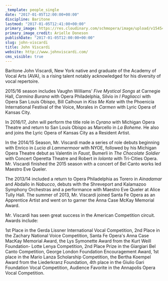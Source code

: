 ```yaml
---
_template: people_single
date: "2017-01-05T12:00:00+00:00"
discipline: Baritone
lastmod: "2017-01-05T12:41:00+00:00"
primary_image: https://res.cloudinary.com/schmopera/image/upload/v1545409169/media/webhook-uploads/1483617622709/2017-01-05---John-Viscardi---Doneson.jpg.jpg
primary_image_credit: Arielle Doneson
publishDate: "2017-01-05T12:00:00+00:00"
slug: john-viscardi
title: John Viscardi
website: http://www.johnviscardi.com/
cms_visible: true
---
```


Baritone John Viscardi, New York native and graduate of the Academy of Vocal Arts (AVA), is a rising talent notably acknowledged for his diversity of vocal repertoire.

2015/16 season includes Vaughn Williams' *Five Mystical Songs* at Carnegie Hall, *Carmina Burana* with Opera Philadelphia, Silvio in *I Pagliacci* with Opera San Louis Obispo, Bill Calhoun in *Kiss Me Kate* with the Phoenicia International Festival of the Voice, Morales in *Carmen* with Lyric Opera of Kansas City.

In 2016/17, John will perform the title role in *Cyrano* with Michigan Opera Theatre and return to San Louis Obispo as Marcello in *La Boheme*. He also and joins the Lyric Opera of Kansas City as a Resident Artist. 

In the 2014/15 Season, Mr. Viscardi made a series of role debuts beginning with Enrico in *Lucia di Lammermoor* with NYOE, followed by his Michigan Opera Theatre debut as Valentin in *Faust*, Bumerli in *The Chocolate Soldier* with Concert Operetta Theatre and Robert in *Iolanta* with Tri-Cities Opera. Mr. Viscardi finished the 2015 season with a concert of Bel Canto works led Maestro Eve Queler.   

The 2013/14 included a return to Opera Philadelphia as Torero in *Ainadamar* and Abdallo in *Nabucco*, debuts with the Shreveport and Kalamazoo Symphony Orchestras and a performance with Maestro Eve Queler at Alice Tully Hall.  The summer of 2013, Mr. Viscardi joined Santa Fe Opera as an Apprentice Artist and went on to garner the Anna Case McKay Memorial Award.

Mr. Viscardi has seen great success in the American Competition circuit.  Awards include: 

1st Place in the Gerda Lissner International Vocal Competition, 2nd Place in the Zachary National Voice Competition, Santa Fe Opera's Anna Case MacKay Memorial Award, the Lys Symonette Award from the Kurt Weill Foundation- Lotte Lenya Competition, 2nd Place Prize in the Giargiari Bel Canto Competition, George London Foundation Encouragement Award, 1st place in the Mario Lanza Scholarship Competition, the Bertha Koempel Award from the Liederkranz Foundation, 4th place in the Giulio Gari Foundation Vocal Competition, Audience Favorite in the Annapolis Opera Vocal Competition.
